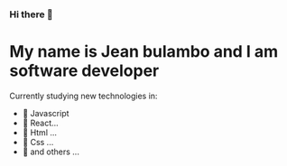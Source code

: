 ### Hi there 👋
# My name is Jean bulambo and I am software developer

Currently studying new technologies in:

- 🔭 Javascript
- 🌱 React...
- 👯 Html ...
- 🤔 Css ...
- 💬 and others ...
